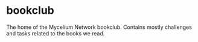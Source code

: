 # bookclub
The home of the Mycelium Network bookclub. Contains mostly challenges and tasks related to the books we read.
